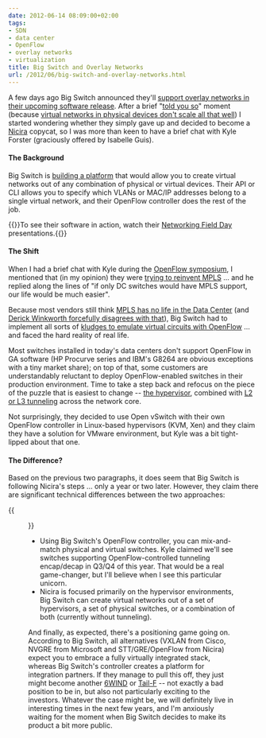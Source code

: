 ```yaml
---
date: 2012-06-14 08:09:00+02:00
tags:
- SDN
- data center
- OpenFlow
- overlay networks
- virtualization
title: Big Switch and Overlay Networks
url: /2012/06/big-switch-and-overlay-networks.html
---
```

A few days ago Big Switch announced they'll [support overlay networks in their upcoming software release](http://www.bigswitch.com/PressReleases/big-switch-announces-openflow-based-overlays-in-corona-beta-release/). After a brief "[told you so](https://blog.ipspace.net/2012/05/virtual-networks-skype-analogy.html)" moment (because [virtual networks in physical devices don't scale all that well](https://blog.ipspace.net/2012/01/fib-update-challenges-in-openflow.html)) I started wondering whether they simply gave up and decided to become a [Nicira](https://blog.ipspace.net/2011/10/what-is-nicira-really-up-to.html) copycat, so I was more than keen to have a brief chat with Kyle Forster (graciously offered by Isabelle Guis).
<!--more-->
#### The Background

Big Switch is [building a platform](https://blog.ipspace.net/2012/02/nicira-bigswitch-nec-openflow-and-sdn.html) that would allow you to create virtual networks out of any combination of physical or virtual devices. Their API or CLI allows you to specify which VLANs or MAC/IP addresses belong to a single virtual network, and their OpenFlow controller does the rest of the job. 

{{<note info>}}To see their software in action, watch their [Networking Field Day](https://techfieldday.com/companies/big-switch-networks/) presentations.{{</note>}}

#### The Shift

When I had a brief chat with Kyle during the [OpenFlow symposium](http://techfieldday.com/2011/openflow-symposium/), I mentioned that (in my opinion) they were [trying to reinvent MPLS](https://blog.ipspace.net/2011/11/big-switch-networks-might-actually-make.html) \... and he replied along the lines of "if only DC switches would have MPLS support, our life would be much easier".

Because most vendors still think [MPLS has no life in the Data Center](https://blog.ipspace.net/2011/04/vcloud-architects-ever-heard-of-mpls.html) (and [Derick Winkworth forcefully disagrees with that](http://packetpushers.net/secure-mtsz-with-vmware-vgw-and-vlan-normalization/)), Big Switch had to implement all sorts of [kludges to emulate virtual circuits with OpenFlow](https://blog.ipspace.net/2012/02/virtual-circuits-in-openflow-10-world.html) \... and faced the hard reality of real life.

Most switches installed in today's data centers don't support OpenFlow in GA software (HP Procurve series and IBM's G8264 are obvious exceptions with a tiny market share); on top of that, some customers are understandably reluctant to deploy OpenFlow-enabled switches in their production environment. Time to take a step back and refocus on the piece of the puzzle that is easiest to change -- [the hypervisor](https://blog.ipspace.net/2011/08/imagine-ruckus-when-hypervisor-vendors.html), combined with [L2 or L3 tunneling](https://blog.ipspace.net/2011/12/decouple-virtual-networking-from.html) across the network core.

Not surprisingly, they decided to use Open vSwitch with their own OpenFlow controller in Linux-based hypervisors (KVM, Xen) and they claim they have a solution for VMware environment, but Kyle was a bit tight-lipped about that one.

#### The Difference?

Based on the previous two paragraphs, it does seem that Big Switch is following Nicira's steps \... only a year or two later. However, they claim there are significant technical differences between the two approaches:

{{<figure src="/2012/06/s200-Unicorns.png" caption="Warning: we\'re entering the land of unicorns">}}

-   Using Big Switch's OpenFlow controller, you can mix-and-match physical and virtual switches. Kyle claimed we'll see switches supporting OpenFlow-controlled tunneling encap/decap in Q3/Q4 of this year. That would be a real game-changer, but I'll believe when I see this particular unicorn.
-   Nicira is focused primarily on the hypervisor environments, Big Switch can create virtual networks out of a set of hypervisors, a set of physical switches, or a combination of both (currently without tunneling).

And finally, as expected, there's a positioning game going on. According to Big Switch, all alternatives (VXLAN from Cisco, NVGRE from Microsoft and STT/GRE/OpenFlow from Nicira) expect you to embrace a fully virtually integrated stack, whereas Big Switch's controller creates a platform for integration partners. If they manage to pull this off, they just might become another [6WIND](https://blog.ipspace.net/2012/02/6wind-solving-virtual-appliance.html) or [Tail-F](http://packetpushers.net/show-81-tail-f-network-configuration-management-sponsored/) -- not exactly a bad position to be in, but also not particularly exciting to the investors. Whatever the case might be, we will definitely live in interesting times in the next few years, and I'm anxiously waiting for the moment when Big Switch decides to make its product a bit more public.
